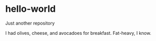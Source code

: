 # hello-world
Just another repository

I had olives, cheese, and avocadoes for breakfast. Fat-heavy, I know. 
